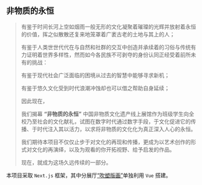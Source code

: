 ## 非物质的永恒

> 有鉴于时间长河上空如烟雨一般无形的文化凝聚着璀璨的光辉并放射着永恒的价值，挥之似散散还复来地笼罩着广袤古老的土地与其上的人；
> 
> 有鉴于人类世世代代在与自然和社群的交互中创造并承续着的习俗与传统有力证明着世界多样性，然而如今各民族不可剥夺的身份认同正经受着前所未有的挑战：
> 
> 有鉴于现代社会广泛面临的困境从过去的智慧中能够寻求新机；
>
> 有鉴于悠久文化受到时代浪潮冲蚀却也可以借之帮助自身延续；
>
> 因此现在，
>
> 我们揭幕 **“非物质的永恒”** 中国非物质文化遗产线上展馆作为班级学生向全校乃至社会的文化献礼，试图在数字时代通过数字手段，于文化促进它的传播、于时代注入其以活力，以求将非物质的文化化为真正深入人心的永恒。
>
> 我们期待本项目不仅仅止步于对文化的再现和传播，更成为以艺术创作的形式对文化的再演绎，以及为观看的你开拓视野、给予启发的作品。
> 
> 现在，就成为这场久远传续的一部分。

本项目采取 `Next.js` 框架，其中分展厅[“吹塑版画”](https://scroll-picture.netlify.app/)单独利用 `Vue` 搭建。
